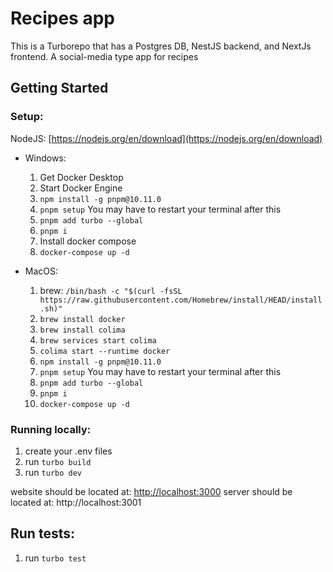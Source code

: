 # Recipes app

This is a Turborepo that has a Postgres DB, NestJS backend, and NextJs frontend. A social-media type app for recipes

## Getting Started

### Setup:
NodeJS: [https://nodejs.org/en/download](https://nodejs.org/en/download)

- Windows:
  1. Get Docker Desktop
  2. Start Docker Engine
  3. `npm install -g pnpm@10.11.0`
  4. `pnpm setup` You may have to restart your terminal after this
  5. `pnpm add turbo --global`
  6. `pnpm i`
  7. Install docker compose
  8. `docker-compose up -d`

- MacOS:
  1. brew: `/bin/bash -c "$(curl -fsSL https://raw.githubusercontent.com/Homebrew/install/HEAD/install.sh)"`
  2. `brew install docker`
  3. `brew install colima`
  4. `brew services start colima` 
  5. `colima start --runtime docker`
  6. `npm install -g pnpm@10.11.0`
  7. `pnpm setup` You may have to restart your terminal after this
  8. `pnpm add turbo --global`
  9. `pnpm i`
  10. `docker-compose up -d`

### Running locally:

1. create your .env files
2. run `turbo build`
3. run `turbo dev`

website should be located at: [http://localhost:3000](http://localhost:3000)
server should be located at: http://localhost:3001

## Run tests:

1. run `turbo test`
